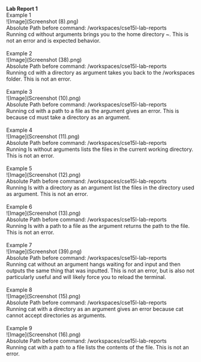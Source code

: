 <b>Lab Report 1 <br></b>
Example 1<br>
![Image](Screenshot (8).png)<br>
Absolute Path before command: /workspaces/cse15l-lab-reports<br>
Running cd without arguments brings you to the home directory ~. This is not an error and is expected behavior. <br><br>
Example 2<br>
![Image](Screenshot (38).png)<br>
Absolute Path before command: /workspaces/cse15l-lab-reports<br>
Running cd with a directory as argument takes you back to the /workspaces folder. This is not an error.<br><br>
Example 3<br>
![Image](Screenshot (10).png)<br>
Absolute Path before command: /workspaces/cse15l-lab-reports<br>
Running cd with a path to a file as the argument gives an error. This is because cd must take a directory as an argument. <br><br>
Example 4<br>
![Image](Screenshot (11).png)<br>
Absolute Path before command: /workspaces/cse15l-lab-reports<br>
Running ls without arguments lists the files in the current working directory. This is not an error. <br><br>
Example 5<br>
![Image](Screenshot (12).png)<br>
Absolute Path before command: /workspaces/cse15l-lab-reports<br>
Running ls with a directory as an argument list the files in the directory used as argument. This is not an error. <br><br>
Example 6<br>
![Image](Screenshot (13).png)<br>
Absolute Path before command: /workspaces/cse15l-lab-reports<br>
Running ls with a path to a file as the argument returns the path to the file. This is not an error. <br><br>
Example 7<br>
![Image](Screenshot (39).png)<br>
Absolute Path before command: /workspaces/cse15l-lab-reports<br>
Running cat without an argument hangs waiting for and input and then outputs the same thing that was inputted. This is not an error, but is also not particularly useful and will likely force you to reload the terminal. <br><br>
Example 8<br>
![Image](Screenshot (15).png)<br>
Absolute Path before command: /workspaces/cse15l-lab-reports<br>
Running cat with a directory as an argument gives an error because cat cannot accept directories as arguments. <br><br>
Example 9<br>
![Image](Screenshot (16).png)<br>
Absolute Path before command: /workspaces/cse15l-lab-reports<br>
Running cat with a path to a file lists the contents of the file. This is not an error. <br><br>




